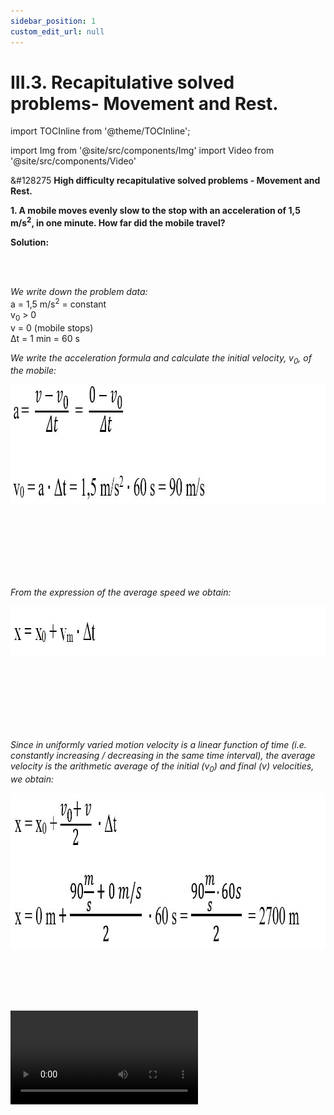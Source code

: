 ```yaml
---
sidebar_position: 1
custom_edit_url: null
---
```


# III.3. Recapitulative solved problems- Movement and Rest.


import TOCInline from '@theme/TOCInline';

<TOCInline toc={toc} />



import Img from '@site/src/components/Img'
import Video from '@site/src/components/Video'



<div class="alert alert--warning" role="alert">

&#128275 **High difficulty recapitulative solved problems - Movement and Rest.**


**1. A mobile moves evenly slow to the stop with an acceleration of 1,5 m/s<sup>2</sup>, in one minute. How far did the mobile travel?**


**Solution:**

<br></br>

_We write down the problem data:_   
a = 1,5 m/s<sup>2</sup> = constant    
v<sub>0</sub> > 0    
v = 0 (mobile stops)   
Δt = 1 min = 60 s



_We write the acceleration formula and calculate the initial velocity, v<sub>0</sub>, of the mobile:_


<Img className="img-responsive4" src="fizica/clasa6/capitolul3/3_1_8_Poza1_Rezolvare1_ProblemaModel1_vers2.jpg" width="1000" height="191" lazy={false} />

<br></br>
<br></br>
<br></br>


_From the expression of the average speed we obtain:_



<Img className="img-responsive4" src="fizica/clasa6/capitolul3/3_1_8_Poza2_Rezolvare2_ProblemaModel1.jpg" width="1000" height="80" />


<br></br>
<br></br>
<br></br>


_Since in uniformly varied motion velocity is a linear function of time (i.e. constantly increasing / decreasing in the same time interval), the average velocity is the arithmetic average of the initial (v<sub>0</sub>) and final (v) velocities, we obtain:_


<Img className="img-responsive4" src="fizica/clasa6/capitolul3/3_1_8_Poza3_Rezolvare3_ProblemaModel1_vers2.jpg" width="1000" height="249" />




<br></br>
<br></br>







<Video src="https://www.youtube.com/embed/URkVWrt_WzM" />

<br></br>
<br></br>
<br></br>



**2. Determining the uniformly varied law of motion.**


**Solution:**

<br></br>

_From the expression of the average speed we obtain:_



<Img className="img-responsive4" src="fizica/clasa6/capitolul3/3_1_8_Poza4_Rezolvare1_ProblemaModel2.jpg" width="1000" height="67" />


<br></br>
<br></br>


_Since in uniformly varied motion velocity is a linear function of time (i.e. constantly increasing / decreasing in the same time interval), the average velocity is the arithmetic average of the initial (v<sub>0</sub>) and final (v) velocities, we obtain:_



<Img className="img-responsive4" src="fizica/clasa6/capitolul3/3_1_8_Poza5_Rezolvare2_ProblemaModel2.jpg" width="1000" height="99" />


<br></br>
<br></br>
<br></br>


_From the acceleration formula we subtract the speed and then replace it in the position formula:_


<Img className="img-responsive4" src="fizica/clasa6/capitolul3/3_1_8_Poza6_Rezolvare3_ProblemaModel2.jpg" width="1000" height="303" />



<br></br>
<br></br>





<Video src="https://www.youtube.com/embed/zjaftdqniWk" />


<br></br>
<br></br>
<br></br>


**3. A car is moving at a constant speed of 25 m / s. A motorcyclist starts (starts) when the car passes him, with a uniformly accelerated movement, reaching a speed of 25 m / s in 10 s without stopping to accelerate. Determine the time after which the motorcyclist catches up with the car.**



**Solution:**


<br></br>


_We write down the data of the problem those related to the car with index 1 and those related to the motorcyclist with index 2:_   
v<sub>1</sub> = 25 m/s = constant    
v<sub>2</sub> = 25 m/s = increases constantly in equal time intervals    
a<sub>1</sub> = 0 m/s<sup>2</sup>   
a<sub>2</sub> = constant    
Δt<sub>2</sub> = 10 s    
For the 2 mobiles we have x<sub>0</sub>, v<sub>0</sub>, t<sub>0</sub> = 0, Δt = t

<br></br>

_We write the law of motion of mobile 1 (the car):_


<Img className="img-responsive4" src="fizica/clasa6/capitolul3/3_1_8_Poza7_Rezolvare1_ProblemaModel3.jpg" width="1000" height="59" />


<br></br>
<br></br>
<br></br>


_We calculate the acceleration of mobile 2 (the motorcycle) and write the law of motion:_


<Img className="img-responsive4" src="fizica/clasa6/capitolul3/3_1_8_Poza8_Rezolvare2_ProblemaModel3_vers2.jpg" width="1000" height="254" />


<br></br>
<br></br>
<br></br>


_We put the condition that the two mobiles meet: x<sub>1</sub> = x<sub>2</sub> and we find the meeting time:_



<Img className="img-responsive4" src="fizica/clasa6/capitolul3/3_1_8_Poza9_Rezolvare3_ProblemaModel3.jpg" width="1000" height="390" />



<br></br>
<br></br>





<Video src="https://www.youtube.com/embed/9lQ0KnhoOzs" />




</div>









